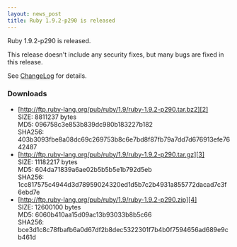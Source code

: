 ```yaml
---
layout: news_post
title: Ruby 1.9.2-p290 is released
---
```


Ruby 1.9.2-p290 is released.

This release doesn't include any security fixes, but many bugs are
fixed in this release.

See [ChangeLog][1] for details.

### Downloads

* [http://ftp.ruby-lang.org/pub/ruby/1.9/ruby-1.9.2-p290.tar.bz2][2]<br />
  SIZE: 8811237 bytes<br />
  MD5: 096758c3e853b839dc980b183227b182<br />
  SHA256: 403b3093fbe8a08dc69c269753b8c6e7bd8f87fb79a7dd7d676913efe7642487
* [http://ftp.ruby-lang.org/pub/ruby/1.9/ruby-1.9.2-p290.tar.gz][3]<br />
  SIZE: 11182217 bytes<br />
  MD5: 604da71839a6ae02b5b5b5e1b792d5eb<br />
  SHA256: 1cc817575c4944d3d78959024320ed1d5b7c2b4931a855772dacad7c3f6ebd7e
* [http://ftp.ruby-lang.org/pub/ruby/1.9/ruby-1.9.2-p290.zip][4]<br />
  SIZE: 12600100 bytes<br />
  MD5: 6060b410aa15d09ac13b93033b8b5c66<br />
  SHA256: bce3d1c8c78fbafb6a0d67df2b8dec5322301f7b4b0f7594656ad689e9cb461d

[1]: http://svn.ruby-lang.org/repos/ruby/tags/v1_9_2_290/ChangeLog 
[2]: http://ftp.ruby-lang.org/pub/ruby/1.9/ruby-1.9.2-p290.tar.bz2 
[3]: http://ftp.ruby-lang.org/pub/ruby/1.9/ruby-1.9.2-p290.tar.gz 
[4]: http://ftp.ruby-lang.org/pub/ruby/1.9/ruby-1.9.2-p290.zip 
